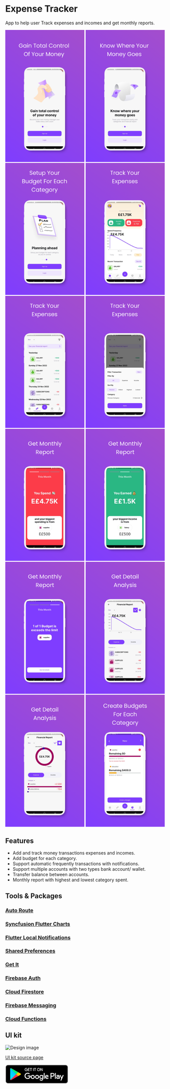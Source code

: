 # Expense Tracker

 App to help user Track expenses and incomes and get monthly reports.

<p float="left">
  <img src="resources/1.png" width="250" />
  <img src="resources/2.png" width="250" />
   <img src="resources/3.png" width="250" />
     <img src="resources/4.png" width="250" />
       <img src="resources/5.png" width="250" />
         <img src="resources/6.png" width="250" />
           <img src="resources/7.png" width="250" />
             <img src="resources/8.png" width="250" />
               <img src="resources/9.png" width="250" />
                 <img src="resources/10.png" width="250" />
                   <img src="resources/11.png" width="250" />
                     <img src="resources/12.png" width="250" />
</p>

## Features

- Add and track money transactions expenses and incomes.
- Add budget for each category.
- Support automatic frequently transactions with notifications.
- Support multiple accounts with two types bank account/ wallet.
- Transfer balance between accounts.
- Monthly report with highest and lowest category spent.

## Tools & Packages

### [Auto Route](https://pub.dev/packages/auto_route)

### [Syncfusion Flutter Charts](https://pub.dev/packages/syncfusion_flutter_charts)

### [Flutter Local Notifications](https://pub.dev/packages/flutter_local_notifications)

### [Shared Preferences](https://pub.dev/packages/shared_preferences)

### [Get It](https://pub.dev/packages/get_it)

### [Firebase Auth](https://pub.dev/packages/firebase_auth)

### [Cloud Firestore](https://pub.dev/packages/cloud_firestore)

### [Firebase Messaging](https://pub.dev/packages/firebase_messaging)

### [Cloud Functions](https://pub.dev/packages/cloud_functions)

## UI kit

![Design image](https://s3-alpha.figma.com/hub/file/1155580290/25cecea5-1cab-415b-aad4-5cb80a7d8361-cover.png)

 [UI kit source page](https://www.figma.com/community/file/998557875473123405)

<a href="https://play.google.com/store/apps/details?id=com.mse.expense_tracker_app">
<img src="resources/play_badge.png" width="200" >
</a>
